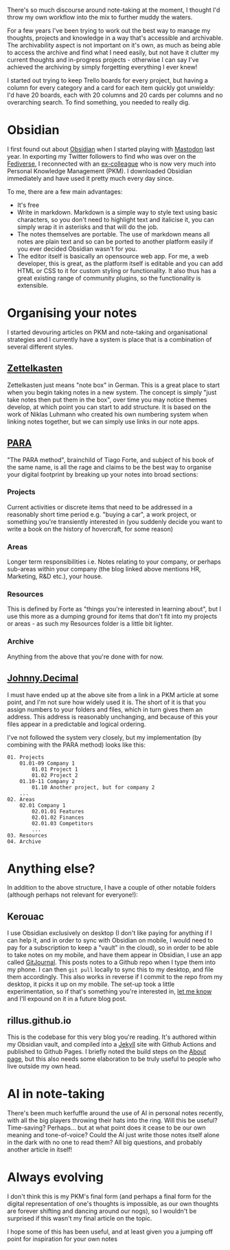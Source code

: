 There's so much discourse around note-taking at the moment, I thought I'd throw my own workflow into the mix to further muddy the waters.

For a few years I've been trying to work out the best way to manage my thoughts, projects and knowledge in a way that's accessible and archivable. The archivability aspect is not important on it's own, as much as being able to access the archive and find what I need easily, but not have it clutter my current thoughts and in-progress projects - otherwise I can say I've achieved the archiving by simply forgetting everything I ever knew!

I started out trying to keep Trello boards for every project, but having a column for every category and a card for each item quickly got unwieldy: I'd have 20 boards, each with 20 columns and 20 cards per columns and no overarching search. To find something, you needed to really dig.

# Obsidian
I first found out about [Obsidian](https://obsidian.md/) when I started playing with [Mastodon](https://mastodon.social) last year. In exporting my Twitter followers to find who was over on the [Fediverse](https://en.wikipedia.org/wiki/Fediverse), I reconnected with an [ex-colleague](https://pkm.social/@pd) who is now very much into Personal Knowledge Management (PKM). I downloaded Obsidian immediately and have used it pretty much every day since.

To me, there are a few main advantages:
- It's free
- Write in markdown. Markdown is a simple way to style text using basic characters, so you don't need to highlight text and italicise it, you can simply wrap it in asterisks and that will do the job.
- The notes themselves are portable. The use of markdown means all notes are plain text and so can be ported to another platform easily if you ever decided Obsidian wasn't for you.
- The editor itself is basically an opensource web app. For me, a web developer, this is great, as the platform itself is editable and you can add HTML or CSS to it for custom styling or functionality. It also thus has a great existing range of community plugins, so the functionality is extensible.
 
# Organising your notes
I started devouring articles on PKM and note-taking and organisational strategies and I currently have a system is place that is a combination of several different styles.
## [Zettelkasten](https://zettelkasten.de/posts/overview/)
Zettelkasten just means "note box" in German. This is a great place to start when you begin taking notes in a new system. The concept is simply "just take notes then put them in the box", over time you may notice themes develop, at which point you can start to add structure. It is based on the work of Niklas Luhmann who created his own numbering system when linking notes together, but we can simply use links in our note apps.
## [PARA](https://fortelabs.com/blog/para/)
"The PARA method", brainchild of Tiago Forte, and subject of his book of the same name, is all the rage and claims to be the best way to organise your digital footprint by breaking up your notes into broad sections:
### Projects
Current activities or discrete items that need to be addressed in a reasonably short time period e.g. "buying a car", a work project, or something you're transiently interested in (you suddenly decide you want to write a book on the history of hovercraft, for some reason)
### Areas
Longer term responsibilities i.e. Notes relating to your company, or perhaps sub-areas within your company (the blog linked above mentions HR, Marketing, R&D etc.), your house.
### Resources
This is defined by Forte as "things you're interested in learning about", but I use this more as a dumping ground for items that don't fit into my projects or areas - as such my Resources folder is a little bit lighter.
### Archive
Anything from the above that you're done with for now.
## [Johnny.Decimal](https://johnnydecimal.com/)
I must have ended up at the above site from a link in a PKM article at some point, and I'm not sure how widely used it is. The short of it is that you assign numbers to your folders and files, which in turn gives them an address. This address is reasonably unchanging, and because of this your files appear in a predictable and logical ordering.

I've not followed the system very closely, but my implementation (by combining with the PARA method) looks like this:
```
01. Projects
	01.01-09 Company 1
		01.01 Project 1
		01.02 Project 2
	01.10-11 Company 2
		01.10 Another project, but for company 2
	...	
02. Areas
	02.01 Company 1
		02.01.01 Features
		02.01.02 Finances
		02.01.03 Competitors
		...
03. Resources
04. Archive	
```

# Anything else?
In addition to the above structure, I have a couple of other notable folders (although perhaps not relevant for everyone!):
## Kerouac
I use Obsidian exclusively on desktop (I don't like paying for anything if I can help it, and in order to sync with Obsidian on mobile, I would need to pay for a subscription to keep a "vault" in the cloud), so in order to be able to take notes on my mobile, and have them appear in Obsidian, I use an app called [GitJournal](https://gitjournal.io/). This posts notes to a Github repo when I type them into my phone. I can then `git pull` locally to sync this to my desktop, and file them accordingly. This also works in reverse if I commit to the repo from my desktop, it picks it up on my mobile. The set-up took a little experimentation, so if that's something you're interested in, [let me know](mailto:riley@ramone.co) and I'll expound on it in a future blog post.
## rillus.github.io
This is the codebase for this very blog you're reading. It's authored within my Obsidian vault, and compiled into a [Jekyll](https://jekyllrb.com/) site with Github Actions and published to Github Pages. I briefly noted the build steps on the [About page](https://ramone.co/about/), but this also needs some elaboration to be truly useful to people who live outside my own head.
# AI in note-taking
There's been much kerfuffle around the use of AI in personal notes recently, with all the big players throwing their hats into the ring. Will this be useful? Time-saving? Perhaps... but at what point does it cease to be our own meaning and tone-of-voice? Could the AI just write those notes itself alone in the dark with no one to read them? All big questions, and probably another article in itself!
# Always evolving
I don't think this is my PKM's final form (and perhaps a final form for the digital representation of one's thoughts is impossible, as our own thoughts are forever shifting and dancing around our nogs), so I wouldn't be surprised if this wasn't my final article on the topic.

I hope some of this has been useful, and at least given you a jumping off point for inspiration for your own notes